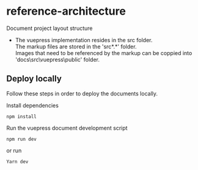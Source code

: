# reference-architecture

Document project layout structure
- The vuepress implementation resides in the src folder. <br>
The markup files are stored in the 'src\*.*' folder. <br> 
Images that need to be referenced by the markup can be coppied into 'docs\src\vuepress\public' folder.

## Deploy locally
Follow these steps in order to deploy the documents locally.


Install dependencies
```
npm install
```
Run the vuepress document development script
```
npm run dev
```
or run
```
Yarn dev
```
